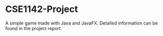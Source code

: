 # CSE1142-Project
A simple game made with Java and JavaFX. Detailed information can be found in the project report.
